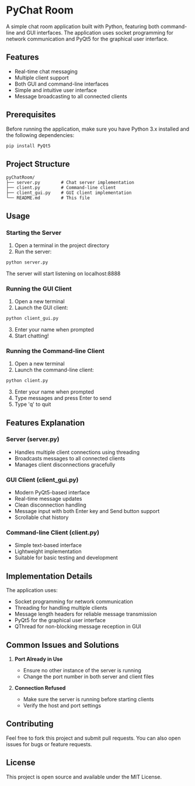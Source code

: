 # PyChat Room

A simple chat room application built with Python, featuring both command-line and GUI interfaces. The application uses socket programming for network communication and PyQt5 for the graphical user interface.

## Features

- Real-time chat messaging
- Multiple client support
- Both GUI and command-line interfaces
- Simple and intuitive user interface
- Message broadcasting to all connected clients

## Prerequisites

Before running the application, make sure you have Python 3.x installed and the following dependencies:

```bash
pip install PyQt5
```

## Project Structure

```
pyChatRoom/
├── server.py        # Chat server implementation
├── client.py        # Command-line client
├── client_gui.py    # GUI client implementation
└── README.md        # This file
```

## Usage

### Starting the Server

1. Open a terminal in the project directory
2. Run the server:
```bash
python server.py
```
The server will start listening on localhost:8888

### Running the GUI Client

1. Open a new terminal
2. Launch the GUI client:
```bash
python client_gui.py
```
3. Enter your name when prompted
4. Start chatting!

### Running the Command-line Client

1. Open a new terminal
2. Launch the command-line client:
```bash
python client.py
```
3. Enter your name when prompted
4. Type messages and press Enter to send
5. Type 'q' to quit

## Features Explanation

### Server (server.py)
- Handles multiple client connections using threading
- Broadcasts messages to all connected clients
- Manages client disconnections gracefully

### GUI Client (client_gui.py)
- Modern PyQt5-based interface
- Real-time message updates
- Clean disconnection handling
- Message input with both Enter key and Send button support
- Scrollable chat history

### Command-line Client (client.py)
- Simple text-based interface
- Lightweight implementation
- Suitable for basic testing and development

## Implementation Details

The application uses:
- Socket programming for network communication
- Threading for handling multiple clients
- Message length headers for reliable message transmission
- PyQt5 for the graphical user interface
- QThread for non-blocking message reception in GUI

## Common Issues and Solutions

1. **Port Already in Use**
   - Ensure no other instance of the server is running
   - Change the port number in both server and client files

2. **Connection Refused**
   - Make sure the server is running before starting clients
   - Verify the host and port settings

## Contributing

Feel free to fork this project and submit pull requests. You can also open issues for bugs or feature requests.

## License

This project is open source and available under the MIT License.
